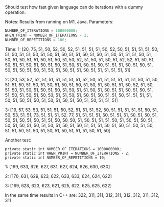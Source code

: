Should test how fast given language can do iterations with a dummy operation.

Notes:
Results from running on M1, Java. Parameters:
```java
NUMBER_OF_ITERATIONS = 100000000;
WHEN_PRINT = NUMBER_OF_ITERATIONS - 2;
NUMBER_OF_REPETITIONS = 100;
```
Time:
1: [20, 75, 51, 50, 52, 50, 52, 51, 51, 51, 51, 50, 52, 50, 51, 51, 51, 51, 50, 51, 50, 51, 51, 50, 51, 50, 51, 50, 51, 51, 50, 51, 50, 51, 50, 51, 51, 51, 50, 51, 50, 51, 50, 51, 51, 50, 51, 50, 51, 50, 52, 51, 50, 51, 50, 51, 52, 52, 51, 50, 51, 50, 51, 51, 50, 51, 50, 51, 50, 51, 50, 51, 50, 51, 50, 51, 51, 51, 50, 51, 50, 51, 50, 51, 50, 51, 50, 51, 50, 51, 50, 51, 51, 50, 51, 51, 51, 51, 51, 51]

2: [20, 53, 52, 52, 51, 51, 51, 51, 51, 51, 52, 50, 51, 51, 51, 51, 51, 51, 50, 51, 50, 51, 51, 50, 51, 50, 51, 50, 51, 50, 51, 50, 51, 50, 51, 50, 51, 51, 50, 52, 51, 50, 51, 50, 51, 50, 51, 50, 51, 50, 51, 50, 51, 51, 50, 51, 50, 51, 51, 50, 51, 50, 51, 51, 50, 51, 50, 51, 50, 50, 51, 51, 50, 51, 50, 51, 50, 51, 51, 50, 51, 51, 51, 51, 50, 51, 50, 51, 50, 51, 50, 51, 50, 51, 50, 51, 50, 51, 51, 51]

3: [19, 57, 53, 53, 51, 51, 51, 50, 52, 51, 51, 51, 52, 50, 51, 51, 51, 51, 51, 50, 51, 50, 53, 51, 51, 73, 51, 51, 51, 52, 77, 51, 51, 51, 51, 50, 51, 51, 51, 50, 51, 50, 51, 50, 51, 50, 51, 50, 51, 51, 50, 50, 50, 51, 50, 51, 51, 51, 50, 51, 50, 51, 50, 51, 50, 51, 50, 51, 50, 51, 50, 51, 50, 51, 50, 51, 51, 51, 50, 51, 50, 51, 50, 51, 50, 51, 51, 50, 51, 50, 51, 50, 51, 50, 51, 51, 51, 50, 51, 50]

Another test:
```
private static int NUMBER_OF_ITERATIONS = 1000000000;
private static int WHEN_PRINT = NUMBER_OF_ITERATIONS - 2;
private static int NUMBER_OF_REPETITIONS = 10;
```
1: [169, 633, 626, 627, 631, 627, 624, 626, 630, 630]

2: [170, 631, 629, 623, 622, 633, 633, 624, 624, 622]

3: [169, 628, 623, 623, 621, 625, 622, 625, 625, 622]

In the same time results in C++ are:
322, 311, 311, 312, 311, 312, 312, 311, 312, 311
